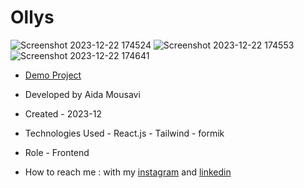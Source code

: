 
# Ollys
![Screenshot 2023-12-22 174524](https://github.com/aida-mousavi/ollys/assets/115708698/9887f3ce-e3ab-4252-b983-ef225ad3fcf9)
![Screenshot 2023-12-22 174553](https://github.com/aida-mousavi/ollys/assets/115708698/2222dd29-865b-42ec-8639-69dc3524e96a)
![Screenshot 2023-12-22 174641](https://github.com/aida-mousavi/ollys/assets/115708698/2d91b3f6-955e-4271-b7b9-f2e15d7bc81e)

- [Demo Project](https://ollys.vercel.app/)

- Developed by Aida Mousavi

- Created - 2023-12

- Technologies Used - React.js - Tailwind - formik

- Role - Frontend

- How to reach me : with my [instagram](https://www.instagram.com/dev.mousavi) and [linkedin](www.linkedin.com/in/aida-mousavi-18791a292)

